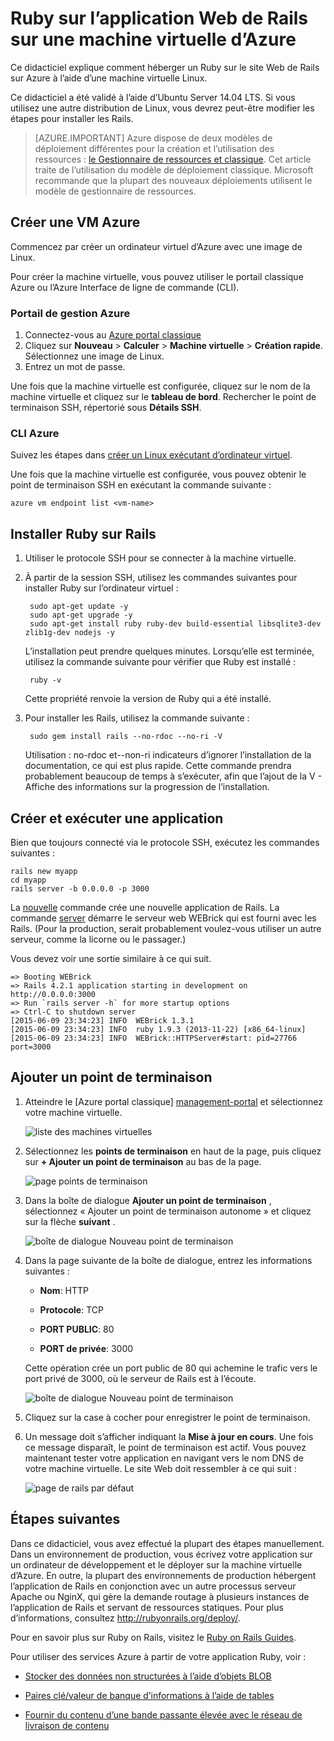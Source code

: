 <properties
    pageTitle="Héberger un Ruby sur le site Web de Rails sur une VM Linux | Microsoft Azure"
    description="Configurer et héberger un Ruby sur site de Web basée sur des Rails sur Azure à l’aide d’une machine virtuelle Linux."
    services="virtual-machines-linux"
    documentationCenter="ruby"
    authors="rmcmurray"
    manager="wpickett"
    editor=""
    tags="azure-service-management"/>

<tags
    ms.service="virtual-machines-linux"
    ms.workload="web"
    ms.tgt_pltfrm="vm-linux"
    ms.devlang="ruby"
    ms.topic="article"
    ms.date="08/11/2016"
    ms.author="robmcm"/>

# <a name="ruby-on-rails-web-application-on-an-azure-vm"></a>Ruby sur l’application Web de Rails sur une machine virtuelle d’Azure

Ce didacticiel explique comment héberger un Ruby sur le site Web de Rails sur Azure à l’aide d’une machine virtuelle Linux.  

Ce didacticiel a été validé à l’aide d’Ubuntu Server 14.04 LTS. Si vous utilisez une autre distribution de Linux, vous devrez peut-être modifier les étapes pour installer les Rails.

> [AZURE.IMPORTANT] Azure dispose de deux modèles de déploiement différentes pour la création et l’utilisation des ressources : [le Gestionnaire de ressources et classique](../../../resource-manager-deployment-model.md).  Cet article traite de l’utilisation du modèle de déploiement classique. Microsoft recommande que la plupart des nouveaux déploiements utilisent le modèle de gestionnaire de ressources.

## <a name="create-an-azure-vm"></a>Créer une VM Azure

Commencez par créer un ordinateur virtuel d’Azure avec une image de Linux.

Pour créer la machine virtuelle, vous pouvez utiliser le portail classique Azure ou l’Azure Interface de ligne de commande (CLI).

### <a name="azure-management-portal"></a>Portail de gestion Azure

1. Connectez-vous au [Azure portal classique](http://manage.windowsazure.com)
2. Cliquez sur **Nouveau** > **Calculer** > **Machine virtuelle** > **Création rapide**. Sélectionnez une image de Linux.
3. Entrez un mot de passe.

Une fois que la machine virtuelle est configurée, cliquez sur le nom de la machine virtuelle et cliquez sur le **tableau de bord**. Rechercher le point de terminaison SSH, répertorié sous **Détails SSH**.

### <a name="azure-cli"></a>CLI Azure

Suivez les étapes dans [créer un Linux exécutant d’ordinateur virtuel][vm-instructions].

Une fois que la machine virtuelle est configurée, vous pouvez obtenir le point de terminaison SSH en exécutant la commande suivante :

    azure vm endpoint list <vm-name>  

## <a name="install-ruby-on-rails"></a>Installer Ruby sur Rails

1. Utiliser le protocole SSH pour se connecter à la machine virtuelle.

2. À partir de la session SSH, utilisez les commandes suivantes pour installer Ruby sur l’ordinateur virtuel :

        sudo apt-get update -y
        sudo apt-get upgrade -y
        sudo apt-get install ruby ruby-dev build-essential libsqlite3-dev zlib1g-dev nodejs -y

    L’installation peut prendre quelques minutes. Lorsqu’elle est terminée, utilisez la commande suivante pour vérifier que Ruby est installé :

        ruby -v

    Cette propriété renvoie la version de Ruby qui a été installé.

3. Pour installer les Rails, utilisez la commande suivante :

        sudo gem install rails --no-rdoc --no-ri -V

    Utilisation : no-rdoc et--non-ri indicateurs d’ignorer l’installation de la documentation, ce qui est plus rapide.
    Cette commande prendra probablement beaucoup de temps à s’exécuter, afin que l’ajout de la V - Affiche des informations sur la progression de l’installation.

## <a name="create-and-run-an-app"></a>Créer et exécuter une application

Bien que toujours connecté via le protocole SSH, exécutez les commandes suivantes :

    rails new myapp
    cd myapp
    rails server -b 0.0.0.0 -p 3000

La [nouvelle](http://guides.rubyonrails.org/command_line.html#rails-new) commande crée une nouvelle application de Rails. La commande [server](http://guides.rubyonrails.org/command_line.html#rails-server) démarre le serveur web WEBrick qui est fourni avec les Rails. (Pour la production, serait probablement voulez-vous utiliser un autre serveur, comme la licorne ou le passager.)

Vous devez voir une sortie similaire à ce qui suit.

    => Booting WEBrick
    => Rails 4.2.1 application starting in development on http://0.0.0.0:3000
    => Run `rails server -h` for more startup options
    => Ctrl-C to shutdown server
    [2015-06-09 23:34:23] INFO  WEBrick 1.3.1
    [2015-06-09 23:34:23] INFO  ruby 1.9.3 (2013-11-22) [x86_64-linux]
    [2015-06-09 23:34:23] INFO  WEBrick::HTTPServer#start: pid=27766 port=3000

## <a name="add-an-endpoint"></a>Ajouter un point de terminaison

1. Atteindre le [Azure portal classique] [ management-portal] et sélectionnez votre machine virtuelle.

    ![liste des machines virtuelles][vmlist]

2. Sélectionnez les **points de terminaison** en haut de la page, puis cliquez sur **+ Ajouter un point de terminaison** au bas de la page.

    ![page points de terminaison][endpoints]

3. Dans la boîte de dialogue **Ajouter un point de terminaison** , sélectionnez « Ajouter un point de terminaison autonome » et cliquez sur la flèche **suivant** .

    ![boîte de dialogue Nouveau point de terminaison][new-endpoint1]

3. Dans la page suivante de la boîte de dialogue, entrez les informations suivantes :

    * **Nom**: HTTP

    * **Protocole**: TCP

    * **PORT PUBLIC**: 80

    * **PORT de privée**: 3000

    Cette opération crée un port public de 80 qui achemine le trafic vers le port privé de 3000, où le serveur de Rails est à l’écoute.

    ![boîte de dialogue Nouveau point de terminaison][new-endpoint]

4. Cliquez sur la case à cocher pour enregistrer le point de terminaison.

5. Un message doit s’afficher indiquant la **Mise à jour en cours**. Une fois ce message disparaît, le point de terminaison est actif. Vous pouvez maintenant tester votre application en navigant vers le nom DNS de votre machine virtuelle. Le site Web doit ressembler à ce qui suit :

    ![page de rails par défaut][default-rails-cloud]

## <a name="next-steps"></a>Étapes suivantes

Dans ce didacticiel, vous avez effectué la plupart des étapes manuellement. Dans un environnement de production, vous écrivez votre application sur un ordinateur de développement et le déployer sur la machine virtuelle d’Azure. En outre, la plupart des environnements de production hébergent l’application de Rails en conjonction avec un autre processus serveur Apache ou NginX, qui gère la demande routage à plusieurs instances de l’application de Rails et servant de ressources statiques. Pour plus d’informations, consultez http://rubyonrails.org/deploy/.

Pour en savoir plus sur Ruby on Rails, visitez le [Ruby on Rails Guides][rails-guides].

Pour utiliser des services Azure à partir de votre application Ruby, voir :

* [Stocker des données non structurées à l’aide d’objets BLOB][blobs]

* [Paires clé/valeur de banque d’informations à l’aide de tables][tables]

* [Fournir du contenu d’une bande passante élevée avec le réseau de livraison de contenu][cdn-howto]

<!-- WA.com links -->
[blobs]: ../../../storage/storage-ruby-how-to-use-blob-storage.md
[cdn-howto]: https://azure.microsoft.com/develop/ruby/app-services/
[management-portal]: https://manage.windowsazure.com/
[tables]: ../../../storage/storage-ruby-how-to-use-table-storage.md
[vm-instructions]: ../../virtual-machines-linux-classic-createportal.md

<!-- External Links -->
[rails-guides]: http://guides.rubyonrails.org/
[sqlite3]: http://www.sqlite.org/

<!-- Images -->

[default-rails-cloud]: ./media/virtual-machines-linux-classic-ruby-rails-web-app/basicrailscloud.png
[vmlist]: ./media/virtual-machines-linux-classic-ruby-rails-web-app/vmlist.png
[endpoints]: ./media/virtual-machines-linux-classic-ruby-rails-web-app/endpoints.png
[new-endpoint]: ./media/virtual-machines-linux-classic-ruby-rails-web-app/newendpoint.png
[new-endpoint1]: ./media/virtual-machines-linux-classic-ruby-rails-web-app/newendpoint1.png

